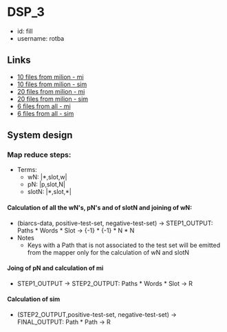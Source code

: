 # DSP_3
- id: fill
- username: rotba
## Links
- [10 files from milion - mi](https://s3.console.aws.amazon.com/s3/buckets/dsp3?region=us-east-1&prefix=out/simj-162GXQ6452H1S/&showversions=false)
- [10 files from milion - sim](https://s3.console.aws.amazon.com/s3/buckets/dsp3?region=us-east-1&prefix=out/simj-162GXQ6452H1S/&showversions=false)
- [20 files from milion - mi](https://s3.console.aws.amazon.com/s3/buckets/dsp3?region=us-east-1&prefix=out/mij-26EQ0S9FMEEY9/&showversions=false)
- [20 files from milion - sim](https://s3.console.aws.amazon.com/s3/buckets/dsp3?region=us-east-1&prefix=out/simj-26EQ0S9FMEEY9/&showversions=false)
- [6 files from all - mi](https://s3.console.aws.amazon.com/s3/buckets/dsp3?region=us-east-1&prefix=out/mij-2KW18I2YFA113/&showversions=false)
- [6 files from all - sim](https://s3.console.aws.amazon.com/s3/buckets/dsp3?region=us-east-1&prefix=out/simj-2KW18I2YFA113/&showversions=false)

## System design
 ### Map reduce steps:
 - Terms: 
   - wN: |*,slot,w|
   - pN: |p,slot,N|
   - slotN: |\*,slot,\*|
 #### Calculation of all the wN's, pN's and of slotN and joining of wN:
 - (biarcs-data, positive-test-set, negative-test-set) -> STEP1_OUTPUT: Paths * Words * Slot -> {-1} * {-1} * N * N
 - Notes
   - Keys with a Path that is not associated to the test set will be emitted from the mapper only for the calculation of wN and slotN  
 #### Joing of pN and calculation of mi
 - STEP1_OUTPUT -> STEP2_OUTPUT: Paths * Words * Slot -> R
 #### Calculation of sim
 - (STEP2_OUTPUT,positive-test-set, negative-test-set) -> FINAL_OUTPUT: Path * Path -> R
 

